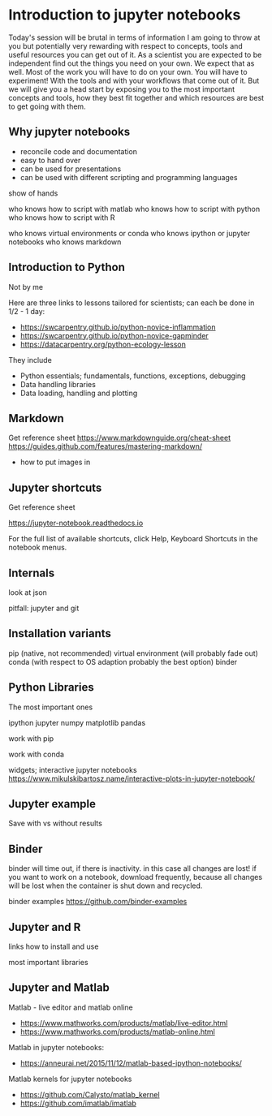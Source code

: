 # Introduction to jupyter notebooks

Today's session will be brutal in terms of information I am going to throw at you but potentially very rewarding with respect to concepts, tools and useful resources you can get out of it.
As a scientist you are expected to be independent find out the things you need on your own. We expect that as well. Most of the work you will have to do on your own. You will have to experiment! With the tools and with your workflows that come out of it. But we will give you a head start by exposing you to the most important concepts and tools, how they best fit together and which resources are best to get going with them.

## Why jupyter notebooks

- reconcile code and documentation
- easy to hand over
- can be used for presentations
- can be used with different scripting and programming languages

show of hands

who knows how to script with matlab
who knows how to script with python
who knows how to script with R

who knows virtual environments or conda
who knows ipython or jupyter notebooks
who knows markdown

## Introduction to Python

Not by me

Here are three links to lessons tailored for scientists; can each be done in 1/2 - 1 day:
- https://swcarpentry.github.io/python-novice-inflammation
- https://swcarpentry.github.io/python-novice-gapminder
- https://datacarpentry.org/python-ecology-lesson

They include
- Python essentials; fundamentals, functions, exceptions, debugging
- Data handling libraries
- Data loading, handling and plotting

## Markdown

Get reference sheet
https://www.markdownguide.org/cheat-sheet
https://guides.github.com/features/mastering-markdown/

- how to put images in

## Jupyter shortcuts

Get reference sheet

https://jupyter-notebook.readthedocs.io

For the full list of available shortcuts, click Help, Keyboard Shortcuts in the notebook menus.

## Internals

look at json

pitfall: jupyter and git

## Installation variants

pip (native, not recommended)
virtual environment (will probably fade out)
conda (with respect to OS adaption probably the best option)
binder

## Python Libraries

The most important ones

ipython
jupyter
numpy
matplotlib
pandas

work with pip

work with conda

widgets; interactive jupyter notebooks
https://www.mikulskibartosz.name/interactive-plots-in-jupyter-notebook/

## Jupyter example

Save with vs without results


## Binder

binder will time out, if there is inactivity. in this case all changes are lost! if you want to work on a notebook, download frequently, because all changes will be lost when the container is shut down and recycled.

binder examples
https://github.com/binder-examples

## Jupyter and R

links how to install and use

most important libraries

## Jupyter and Matlab

Matlab - live editor and matlab online
- https://www.mathworks.com/products/matlab/live-editor.html
- https://www.mathworks.com/products/matlab-online.html

Matlab in jupyter notebooks:
- https://anneurai.net/2015/11/12/matlab-based-ipython-notebooks/

Matlab kernels for jupyter notebooks
- https://github.com/Calysto/matlab_kernel
- https://github.com/imatlab/imatlab
